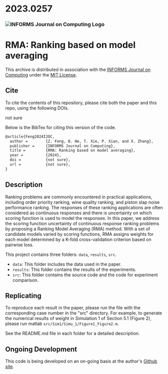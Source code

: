 # 2023.0257

### ![INFORMS Journal on Computing Logo](https://INFORMSJoC.github.io/logos/INFORMS_Journal_on_Computing_Header.jpg)

# RMA: Ranking based on model averaging
This archive is distributed in association with the [INFORMS Journal on Computing](https://pubsonline.informs.org/journal/ijoc) under the [MIT License](https://github.com/INFORMSJoC/2019.0000/blob/master/LICENSE).
## Cite
To cite the contents of this repository, please cite both the paper and this repo, using the following DOIs.

not sure

Below is the BibTex for citing this version of the code.
```latex
@article{Feng2024IJOC,
  author =        {Z. Feng, B. He, T. Xie, P. Xian, and X. Zhang},
  publisher =     {INFORMS Journal on Computing},
  title =         {RMA: Ranking based on model averaging},
  year =          {2024},
  doi =           {not sure},
  url =           {not sure},
}  
```
## Description
 Ranking problems are commonly encountered in practical applications, including order priority ranking, wine
 quality ranking, and piston slap noise performance ranking. The responses of these ranking applications are
 often considered as continuous responses and there is uncertainty on which scoring function is used to model
 the responses. In this paper, we address the scoring function uncertainty of continuous response ranking
 problems by proposing a Ranking Model Averaging (RMA) method. With a set of candidate models varied
 by scoring functions, RMA assigns weights for each model determined by a K-fold cross-validation criterion
 based on pairwise loss. 

This project contains three folders: `data`, `results`, `src`.
- `data`: This folder includes the data used in the paper.
- `results`: This folder contains the results of the experiments.
- `src`: This folder contains the source code and the code for experiment comparison.

## Replicating
To reproduce each result in the paper, please run the file with the corresponding case number in the "src" directory. For example, to generate the numerical results of weight in Simulation 1 of Section 5.1 (Figure 2), please run matlab `src/Sim1/Simu_1/Figure1_Figure2.m`.

See the README.md file in each folder for a detailed description.

## Ongoing Development
This code is being developed on an on-going basis at the author's [Github site](https://github.com/xpzong/2023.0257).
